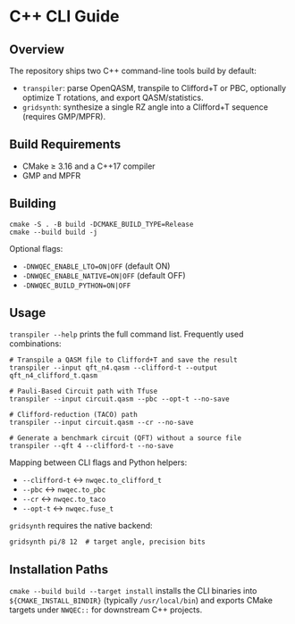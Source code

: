 C++ CLI Guide
=============

Overview
--------
The repository ships two C++ command-line tools build by default:
- `transpiler`: parse OpenQASM, transpile to Clifford+T or PBC, optionally optimize T rotations, and export QASM/statistics.
- `gridsynth`: synthesize a single RZ angle into a Clifford+T sequence (requires GMP/MPFR).

Build Requirements
------------------
- CMake ≥ 3.16 and a C++17 compiler
- GMP and MPFR

Building
--------
```
cmake -S . -B build -DCMAKE_BUILD_TYPE=Release
cmake --build build -j
```
Optional flags:
- `-DNWQEC_ENABLE_LTO=ON|OFF` (default ON)
- `-DNWQEC_ENABLE_NATIVE=ON|OFF` (default OFF)
- `-DNWQEC_BUILD_PYTHON=ON|OFF`

Usage
-----
`transpiler --help` prints the full command list. Frequently used combinations:
```
# Transpile a QASM file to Clifford+T and save the result
transpiler --input qft_n4.qasm --clifford-t --output qft_n4_clifford_t.qasm

# Pauli-Based Circuit path with Tfuse
transpiler --input circuit.qasm --pbc --opt-t --no-save

# Clifford-reduction (TACO) path
transpiler --input circuit.qasm --cr --no-save

# Generate a benchmark circuit (QFT) without a source file
transpiler --qft 4 --clifford-t --no-save
```
Mapping between CLI flags and Python helpers:
- `--clifford-t` ↔ `nwqec.to_clifford_t`
- `--pbc` ↔ `nwqec.to_pbc`
- `--cr` ↔ `nwqec.to_taco`
- `--opt-t` ↔ `nwqec.fuse_t`

`gridsynth` requires the native backend:
```
gridsynth pi/8 12  # target angle, precision bits
```

Installation Paths
------------------
`cmake --build build --target install` installs the CLI binaries into `${CMAKE_INSTALL_BINDIR}` (typically `/usr/local/bin`) and exports CMake targets under `NWQEC::` for downstream C++ projects.
